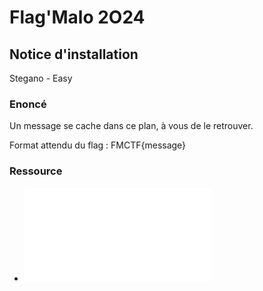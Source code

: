 # Flag'Malo 2O24

## Notice d'installation

Stegano - Easy

### Enoncé
Un message se cache dans ce plan, à vous de le retrouver.

Format attendu du flag : FMCTF{message}

### Ressource

- ![Arcade_Plan.pdf](Arcade_Plan.pdf)
